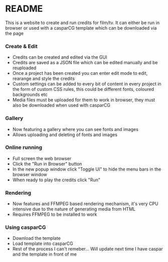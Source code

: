 # README #

This is a website to create and run credits for film/tv. It can either be run in browser or used with a casparCG template which can be downloaded via the page

### Create & Edit ###

* Credits can be created and edited via the GUI
* Credits are saved as a JSON file which can be edited manually and be reuploaded
* Once a project has been created you can enter edit mode to edit, rearange and style the credits
* Custom settings can be added to every bit of content in every project in the form of custom CSS rules, this could be different fonts, coloured backgrounds etc
* Media files must be uploaded for them to work in browser, they must also be downloaded when used with casparCG

### Gallery ###

* Now featuring a gallery where you can see fonts and images
* Allows uploading and deleting of fonts and images

### Online running ###

* Full screen the web browser
* Click the "Run in Browser" button
* In the new popup window click "Toggle UI" to hide the menu bars in the browser window
* When ready to play the credits click "Run"

### Rendering ###

* Now features and FFMPEG based rendering mechanism, it's very CPU intensive due to the nature of generating media from HTML
* Requires FFMPEG to be installed to work

### Using casparCG ###

* Download the template
* Load template into casparCG
* Rest of the process I can't remeber... Will update next time I have caspar and the template in front of me
